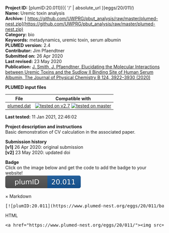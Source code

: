 **Project ID:** [plumID:20.011]({{ '/' | absolute_url }}eggs/20/011/)  
**Name:**  Uremic toxin analysis  
**Archive:** [ https://github.com/UWPRG/pbut_analysis/raw/master/plumed-nest.zip](https://github.com/UWPRG/pbut_analysis/raw/master/plumed-nest.zip)  
**Category:**  bio  
**Keywords:**  metadynamics, uremic toxin, serum albumin  
**PLUMED version:**  2.4  
**Contributor:**  Jim Pfaendtner  
**Submitted on:** 26 Apr 2020  
**Last revised:** 23 May 2020  
**Publication:** [J. Smith, J. Pfaendtner, Elucidating the Molecular Interactions between Uremic Toxins and the Sudlow II Binding Site of Human Serum Albumin, The Journal of Physical Chemistry B 124, 3922–3930 (2020)](http://dx.doi.org/10.1021/acs.jpcb.0c02015)  
  
**PLUMED input files**  
  
| File     | Compatible with |  
|:--------:|:--------:|  
| [plumed.dat](./data/plumed.dat.md) |  [![tested on v2.7](https://img.shields.io/badge/v2.7-passing-green.svg)](data/plumed.dat.plumed.stderr) [![tested on master](https://img.shields.io/badge/master-passing-green.svg)](data/plumed.dat.plumed_master.stderr) |  
  
**Last tested:**  11 Jan 2021, 22:46:02
  
**Project description and instructions**  
Basic demonstration of CV calculation in the associated paper.

  
**Submission history**  
**[v1]** 26 Apr 2020: original submission  
**[v2]** 23 May 2020: updated doi  
  
**Badge**  
Click on the image below and get the code to add the badge to your website!  
<img src="./badge.svg" alt="plumeDnest:20.011" id="myBtn" class="badge">
<div id="myModal" class="modal">
  <div class="modal-content">
    <span class="close">&times;</span>
    Markdown<pre>[![plumID:20.011](https://www.plumed-nest.org/eggs/20/011/badge.svg)](https://www.plumed-nest.org/eggs/20/011/)</pre>
    HTML<pre>&lt;a href="https://www.plumed-nest.org/eggs/20/011/"&gt;&lt;img src="https://www.plumed-nest.org/eggs/20/011/badge.svg" alt="plumID:20.011"&gt;&lt;/a&gt;</pre>
  </div>
</div>
